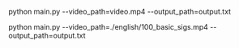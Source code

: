 python main.py --video_path=video.mp4 --output_path=output.txt



python main.py --video_path=./english/100_basic_sigs.mp4 --output_path=output.txt
